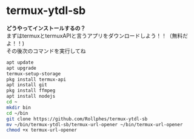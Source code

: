 # termux-ytdl-sb
**どうやってインストールするの？**  
まずはtermuxとtermuxAPIと言うアプリをダウンロードしよう！！（無料だよ！！)  
その後次のコマンドを実行してね
```bash
apt update
apt upgrade
termux-setup-storage
pkg install termux-api
apt install git
pkg install ffmpeg
apt install nodejs
cd ~
mkdir bin
cd ~/bin
git clone https://github.com/Rollphes/termux-ytdl-sb
mv ~/bin/termux-ytdl-sb/termux-url-opener ~/bin/termux-url-opener
chmod +x termux-url-opener
```
